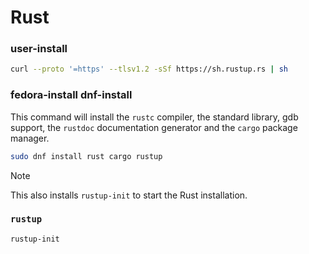 # Rust

### user-install
```sh evaluate
curl --proto '=https' --tlsv1.2 -sSf https://sh.rustup.rs | sh
```

### fedora-install dnf-install
This command will install the `rustc` compiler, the standard library, gdb support, the `rustdoc` documentation generator and the `cargo` package manager.

```sh
sudo dnf install rust cargo rustup
```

> [!NOTE]
> This also installs `rustup-init` to start the Rust installation.

### `rustup`
```sh evaluate
rustup-init
```
